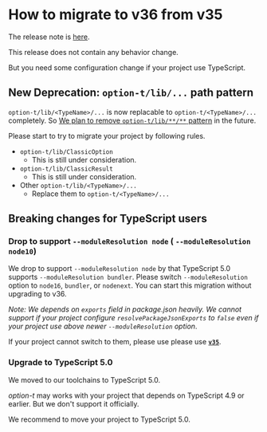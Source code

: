 # How to migrate to v36 from v35

The release note is [here](https://github.com/option-t/option-t/releases/tag/v36.0.0).

This release does not contain any behavior change.

But you need some configuration change if your project use TypeScript.

## New Deprecation: `option-t/lib/...` path pattern

`option-t/lib/<TypeName>/...` is now replacable to `option-t/<TypeName>/...` completely. So [We plan to remove `option-t/lib/**/**` pattern](https://github.com/option-t/option-t/issues/1666) in the future.

Please start to try to migrate your project by following rules.

- `option-t/lib/ClassicOption`
    - This is still under consideration.
- `option-t/lib/ClassicResult`
    - This is still under consideration.
- Other `option-t/lib/<TypeName>/...`
    - Replace them to `option-t/<TypeName>/...`


## Breaking changes for TypeScript users

### Drop to support `--moduleResolution node` ( `--moduleResolution node10`)

We drop to support `--moduleResolution node` by that TypeScript 5.0 supports `--moduleResolution bundler`.
Please switch `--moduleResolution` option to `node16`, `bundler`, or `nodenext`.
You can start this migration without upgrading to v36.

_Note: We depends on `exports` field in package.json heavily.
We cannot support if your project configure `resolvePackageJsonExports` to `false`
even if your project use above newer  `--moduleResolution` option_.

If your project cannot switch to them, please use please use [**`v35`**](https://github.com/option-t/option-t//tree/v35.0.0).


### Upgrade to TypeScript 5.0

We moved to our toolchains to TypeScript 5.0.

_option-t_ may works with your project that depends on TypeScript 4.9 or earlier. But we don't support it officially.

We recommend to move your project to TypeScript 5.0.
